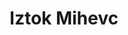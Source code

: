 ---
SICRIS: null
draft: false
fixName: iztok_mihevc
lab: null
labPos: null
location: null
mailInfo: iztok.mihevc@fe.uni-lj.si
officeHours: null
profName: Lect. Iztok Mihevc
profTitle: Collaborator
telephoneInfo: null
title: Iztok Mihevc
---